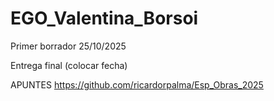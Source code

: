 # EGO_Valentina_Borsoi

Primer borrador 25/10/2025

Entrega final (colocar fecha)

APUNTES
<https://github.com/ricardorpalma/Esp_Obras_2025>

